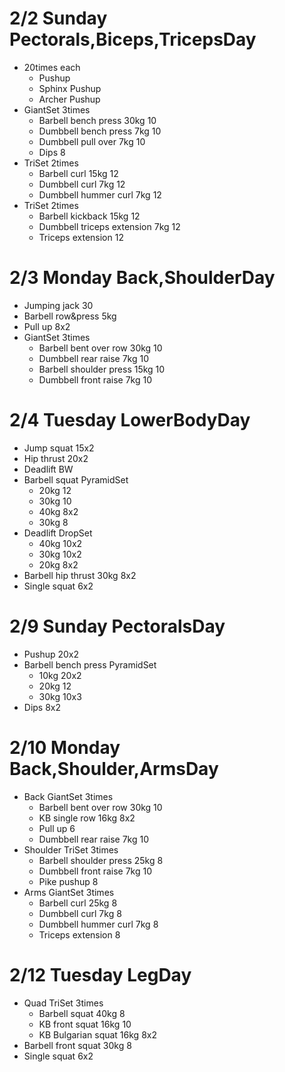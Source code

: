 # 2/2 Sunday Pectorals,Biceps,TricepsDay
* 20times each
  * Pushup
  * Sphinx Pushup
  * Archer Pushup
* GiantSet 3times
  * Barbell bench press 30kg 10
  * Dumbbell bench press 7kg 10
  * Dumbbell pull over 7kg 10
  * Dips 8
* TriSet 2times
  * Barbell curl 15kg 12
  * Dumbbell curl 7kg 12
  * Dumbbell hummer curl  7kg 12
* TriSet 2times
  * Barbell kickback 15kg 12
  * Dumbbell triceps extension 7kg 12
  * Triceps extension 12

# 2/3 Monday Back,ShoulderDay
* Jumping jack 30
* Barbell row&press 5kg
* Pull up 8x2
* GiantSet 3times
  * Barbell bent over row 30kg 10
  * Dumbbell rear raise 7kg 10
  * Barbell shoulder press 15kg 10
  * Dumbbell front raise 7kg 10

# 2/4 Tuesday LowerBodyDay
* Jump squat 15x2
* Hip thrust 20x2
* Deadlift BW
* Barbell squat PyramidSet
  * 20kg 12
  * 30kg 10
  * 40kg 8x2
  * 30kg 8
* Deadlift DropSet
  * 40kg 10x2
  * 30kg 10x2
  * 20kg 8x2
* Barbell hip thrust 30kg 8x2
* Single squat 6x2

# 2/9 Sunday PectoralsDay
* Pushup 20x2
* Barbell bench press PyramidSet
  * 10kg 20x2
  * 20kg 12
  * 30kg 10x3
* Dips 8x2

# 2/10 Monday Back,Shoulder,ArmsDay
* Back GiantSet 3times
  * Barbell bent over row 30kg 10
  * KB single row 16kg 8x2
  * Pull up 6
  * Dumbbell rear raise 7kg 10
* Shoulder TriSet 3times
  * Barbell shoulder press 25kg 8
  * Dumbbell front raise 7kg 10
  * Pike pushup 8
* Arms GiantSet 3times
  * Barbell curl 25kg 8
  * Dumbbell curl 7kg 8
  * Dumbbell hummer curl 7kg 8
  * Triceps extension 8

# 2/12 Tuesday LegDay
* Quad TriSet 3times
  * Barbell squat 40kg 8
  * KB front squat 16kg 10
  * KB Bulgarian squat 16kg 8x2
* Barbell front squat 30kg 8
* Single squat 6x2

